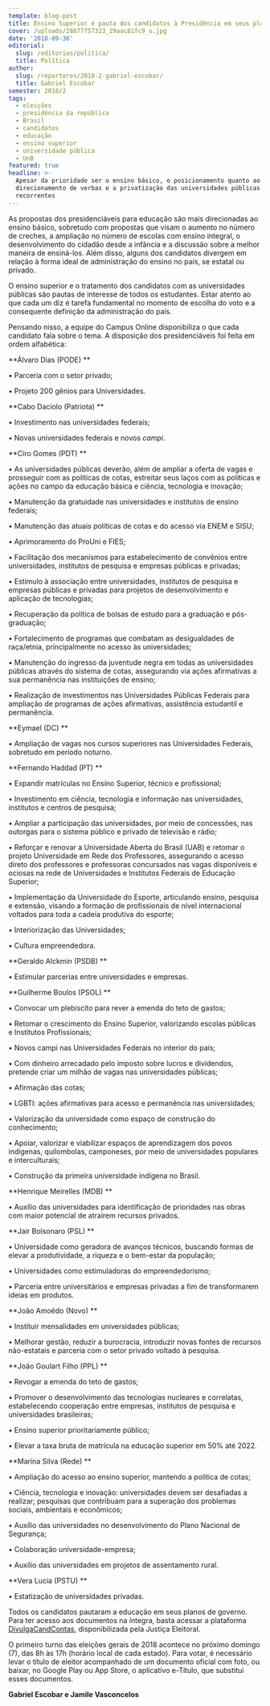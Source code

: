 ```yaml
---
template: blog-post
title: Ensino Superior é pauta dos candidatos à Presidência em seus planos de governo
cover: /uploads/28877757323_29aac81fc9_o.jpg
date: '2018-09-30'
editorial:
  slug: /editorias/politica/
  title: Política
author:
  slug: /reporteres/2018-2-gabriel-escobar/
  title: Gabriel Escobar
semester: 2018/2
tags:
  - eleições
  - presidência da república
  - Brasil
  - candidatos
  - educação
  - ensino superior
  - universidade pública
  - UnB
featured: true
headline: >-
  Apesar da prioridade ser o ensino básico, o posicionamento quanto ao
  direcionamento de verbas e a privatização das universidades públicas são temas
  recorrentes
---
```

As propostas dos presidenciáveis para educação são mais direcionadas ao ensino básico, sobretudo com propostas que visam o aumento no número de creches, a ampliação no número de escolas com ensino integral, o desenvolvimento do cidadão desde a infância e a discussão sobre a melhor maneira de ensiná-los. Além disso, alguns dos candidatos divergem em relação à forma ideal de administração do ensino no país, se estatal ou privado.

O ensino superior e o tratamento dos candidatos com as universidades públicas são pautas de interesse de todos os estudantes. Estar atento ao que cada um diz é tarefa fundamental no momento de escolha do voto e a consequente definição da administração do país.

Pensando nisso, a equipe do Campus Online disponibiliza o que cada candidato fala sobre o tema. A disposição dos presidenciáveis foi feita em ordem alfabética:

**Álvaro Dias (PODE)
**

•	Parceria com o setor privado;

•	Projeto 200 gênios para Universidades.

**Cabo Daciolo (Patriota)
**

•	Investimento nas universidades federais;

•	Novas universidades federais e novos _campi_.

**Ciro Gomes (PDT)
**

•	As universidades públicas deverão, além de ampliar a oferta de vagas e prosseguir com as políticas de cotas, estreitar seus laços com as políticas e ações no campo da educação básica e ciência, tecnologia e inovação;

•	Manutenção da gratuidade nas universidades e institutos de ensino federais;

•	Manutenção das atuais políticas de cotas e do acesso via ENEM e SISU;

•	Aprimoramento do ProUni e FIES;

•	Facilitação dos mecanismos para estabelecimento de convênios entre universidades, institutos de pesquisa e empresas públicas e privadas;

•	Estímulo à associação entre universidades, institutos de pesquisa e empresas públicas e privadas para projetos de desenvolvimento e aplicação de tecnologias;

•	Recuperação da política de bolsas de estudo para a graduação e pós-graduação;

•	Fortalecimento de programas que combatam as desigualdades de raça/etnia, principalmente no acesso às universidades;

•	Manutenção do ingresso da juventude negra em todas as universidades públicas através do sistema de cotas, assegurando via ações afirmativas a sua permanência nas instituições de ensino;

•	Realização de investimentos nas Universidades Públicas Federais para ampliação de programas de ações afirmativas, assistência estudantil e permanência.

**Eymael (DC)
**

•	Ampliação de vagas nos cursos superiores nas Universidades Federais, sobretudo em período noturno.

**Fernando Haddad (PT)
**

•	Expandir matrículas no Ensino Superior, técnico e profissional;

•	Investimento em ciência, tecnologia e informação nas universidades, institutos e centros de pesquisa;

•	Ampliar a participação das universidades, por meio de concessões, nas outorgas para o sistema público e privado de televisão e rádio;

•	Reforçar e renovar a Universidade Aberta do Brasil (UAB) e retomar o projeto Universidade em Rede dos Professores, assegurando o acesso direto dos professores e professoras concursados nas vagas disponíveis e ociosas na rede de Universidades e Institutos Federais de Educação Superior;

•	Implementação da Universidade do Esporte, articulando ensino, pesquisa e extensão, visando a formação de profissionais de nível internacional voltados para toda a cadeia produtiva do esporte;

•	Interiorização das Universidades;

•	Cultura empreendedora.

**Geraldo Alckmin (PSDB)
**

•	Estimular parcerias entre universidades e empresas.

**Guilherme Boulos (PSOL)
**

•	Convocar um plebiscito para rever a emenda do teto de gastos;

•	Retomar o crescimento do Ensino Superior, valorizando escolas públicas e Institutos Profissionais;

•	Novos campi nas Universidades Federais no interior do país;

•	Com dinheiro arrecadado pelo imposto sobre lucros e dividendos, pretende criar um milhão de vagas nas universidades públicas;

•	Afirmação das cotas;

•	LGBTI: ações afirmativas para acesso e permanência nas universidades;

•	Valorização da universidade como espaço de construção do conhecimento;

•	Apoiar, valorizar e viabilizar espaços de aprendizagem dos povos indígenas, quilombolas, camponeses, por meio de universidades populares e interculturais;

•	Construção da primeira universidade indígena no Brasil.

**Henrique Meirelles (MDB)
**

•	Auxílio das universidades para identificação de prioridades nas obras com maior potencial de atraírem recursos privados.

**Jair Bolsonaro (PSL) 
**

•	Universidade como geradora de avanços técnicos, buscando formas de elevar a produtividade, a riqueza e o bem-estar da população;

•	Universidades como estimuladoras do empreendedorismo;

•	Parceria entre universitários e empresas privadas a fim de transformarem ideias em produtos.

**João Amoêdo (Novo)
**

•	Instituir mensalidades em universidades públicas;

•	Melhorar gestão, reduzir a burocracia, introduzir novas fontes de recursos não-estatais e parceria com o setor privado voltado à pesquisa.

**João Goulart Filho (PPL)
**

•	Revogar a emenda do teto de gastos;

•	Promover o desenvolvimento das tecnologias nucleares e correlatas, estabelecendo cooperação entre empresas, institutos de pesquisa e universidades brasileiras;

•	Ensino superior prioritariamente público;

•	Elevar a taxa bruta de matrícula na educação superior em 50% até 2022.

**Marina Silva (Rede)
**

•	Ampliação do acesso ao ensino superior, mantendo a política de cotas;

•	Ciência, tecnologia e inovação: universidades devem ser desafiadas a realizar; pesquisas que contribuam para a superação dos problemas sociais, ambientais e econômicos;

•	Auxílio das universidades no desenvolvimento do Plano Nacional de Segurança;

•	Colaboração universidade-empresa;

•	Auxílio das universidades em projetos de assentamento rural.

**Vera Lucia (PSTU)
**

•	Estatização de universidades privadas.

Todos os candidatos pautaram a educação em seus planos de governo. Para ter acesso aos documentos na íntegra, basta acessar a plataforma [DivulgaCandContas](http://divulgacandcontas.tse.jus.br/divulga/), disponibilizada pela Justiça Eleitoral.

O primeiro turno das eleições gerais de 2018 acontece no próximo domingo (7), das 8h às 17h (horário local de cada estado). Para votar, é necessário levar o título de eleitor acompanhado de um documento oficial com foto, ou baixar, no Google Play ou App Store, o aplicativo e-Título, que substitui esses documentos.

**Gabriel Escobar e Jamile Vasconcelos**
